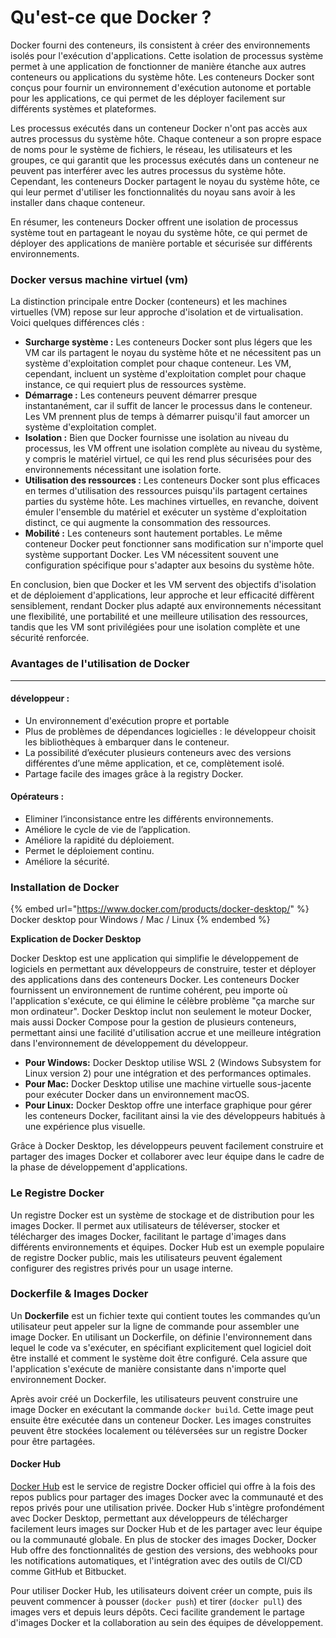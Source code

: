# Qu'est-ce que Docker ?

Docker fourni des conteneurs, ils consistent à créer des environnements isolés pour l'exécution d'applications. Cette isolation de processus système permet à une application de fonctionner de manière étanche aux autres conteneurs ou applications du système hôte. Les conteneurs Docker sont conçus pour fournir un environnement d'exécution autonome et portable pour les applications, ce qui permet de les déployer facilement sur différents systèmes et plateformes.

Les processus exécutés dans un conteneur Docker n'ont pas accès aux autres processus du système hôte. Chaque conteneur a son propre espace de noms pour le système de fichiers, le réseau, les utilisateurs et les groupes, ce qui garantit que les processus exécutés dans un conteneur ne peuvent pas interférer avec les autres processus du système hôte. Cependant, les conteneurs Docker partagent le noyau du système hôte, ce qui leur permet d'utiliser les fonctionnalités du noyau sans avoir à les installer dans chaque conteneur.

En résumer, les conteneurs Docker offrent une isolation de processus système tout en partageant le noyau du système hôte, ce qui permet de déployer des applications de manière portable et sécurisée sur différents environnements.



### Docker versus machine virtuel (vm)

La distinction principale entre Docker (conteneurs) et les machines virtuelles (VM) repose sur leur approche d'isolation et de virtualisation. Voici quelques différences clés :

* **Surcharge système :** Les conteneurs Docker sont plus légers que les VM car ils partagent le noyau du système hôte et ne nécessitent pas un système d'exploitation complet pour chaque conteneur. Les VM, cependant, incluent un système d'exploitation complet pour chaque instance, ce qui requiert plus de ressources système.
* **Démarrage :** Les conteneurs peuvent démarrer presque instantanément, car il suffit de lancer le processus dans le conteneur. Les VM prennent plus de temps à démarrer puisqu'il faut amorcer un système d'exploitation complet.
* **Isolation :** Bien que Docker fournisse une isolation au niveau du processus, les VM offrent une isolation complète au niveau du système, y compris le matériel virtuel, ce qui les rend plus sécurisées pour des environnements nécessitant une isolation forte.
* **Utilisation des ressources :** Les conteneurs Docker sont plus efficaces en termes d'utilisation des ressources puisqu'ils partagent certaines parties du système hôte. Les machines virtuelles, en revanche, doivent émuler l'ensemble du matériel et exécuter un système d'exploitation distinct, ce qui augmente la consommation des ressources.
* **Mobilité :** Les conteneurs sont hautement portables. Le même conteneur Docker peut fonctionner sans modification sur n'importe quel système supportant Docker. Les VM nécessitent souvent une configuration spécifique pour s'adapter aux besoins du système hôte.

En conclusion, bien que Docker et les VM servent des objectifs d'isolation et de déploiement d'applications, leur approche et leur efficacité diffèrent sensiblement, rendant Docker plus adapté aux environnements nécessitant une flexibilité, une portabilité et une meilleure utilisation des ressources, tandis que les VM sont privilégiées pour une isolation complète et une sécurité renforcée.



### Avantages de l'utilisation de Docker

***

#### développeur  :

* Un environnement d'exécution propre et portable
* Plus de problèmes de dépendances logicielles : le développeur choisit les bibliothèques à embarquer dans le conteneur.&#x20;
* La possibilité d’exécuter plusieurs conteneurs avec des versions différentes d’une même application, et ce, complètement isolé.
* Partage facile des images grâce à la registry Docker.

#### Opérateurs :

* Eliminer l’inconsistance entre les différents environnements.
* Améliore le cycle de vie de l’application.
* Améliore la rapidité du déploiement.
* Permet le déploiement continu.
* Améliore la sécurité.



### Installation de Docker

{% embed url="https://www.docker.com/products/docker-desktop/" %}
Docker desktop pour Windows / Mac / Linux
{% endembed %}

**Explication de Docker Desktop**

Docker Desktop est une application qui simplifie le développement de logiciels en permettant aux développeurs de construire, tester et déployer des applications dans des conteneurs Docker. Les conteneurs Docker fournissent un environnement de runtime cohérent, peu importe où l'application s'exécute, ce qui élimine le célèbre problème "ça marche sur mon ordinateur". Docker Desktop inclut non seulement le moteur Docker, mais aussi Docker Compose pour la gestion de plusieurs conteneurs, permettant ainsi une facilité d'utilisation accrue et une meilleure intégration dans l'environnement de développement du développeur.

* **Pour Windows:** Docker Desktop utilise WSL 2 (Windows Subsystem for Linux version 2) pour une intégration et des performances optimales.
* **Pour Mac:** Docker Desktop utilise une machine virtuelle sous-jacente pour exécuter Docker dans un environnement macOS.
* **Pour Linux:** Docker Desktop offre une interface graphique pour gérer les conteneurs Docker, facilitant ainsi la vie des développeurs habitués à une expérience plus visuelle.

Grâce à Docker Desktop, les développeurs peuvent facilement construire et partager des images Docker et collaborer avec leur équipe dans le cadre de la phase de développement d'applications.



### Le Registre Docker

Un registre Docker est un système de stockage et de distribution pour les images Docker. Il permet aux utilisateurs de téléverser, stocker et télécharger des images Docker, facilitant le partage d'images dans différents environnements et équipes. Docker Hub est un exemple populaire de registre Docker public, mais les utilisateurs peuvent également configurer des registres privés pour un usage interne.



### Dockerfile & Images Docker

Un **Dockerfile** est un fichier texte qui contient toutes les commandes qu’un utilisateur peut appeler sur la ligne de commande pour assembler une image Docker. En utilisant un Dockerfile, on définie l'environnement dans lequel le code va s'exécuter, en spécifiant explicitement quel logiciel doit être installé et comment le système doit être configuré. Cela assure que l'application s'exécute de manière consistante dans n'importe quel environnement Docker.

Après avoir créé un Dockerfile, les utilisateurs peuvent construire une image Docker en exécutant la commande `docker build`. Cette image peut ensuite être exécutée dans un conteneur Docker. Les images construites peuvent être stockées localement ou téléversées sur un registre Docker pour être partagées.

#### Docker Hub

[Docker Hub](https://hub.docker.com/) est le service de registre Docker officiel qui offre à la fois des repos publics pour partager des images Docker avec la communauté et des repos privés pour une utilisation privée. Docker Hub s'intègre profondément avec Docker Desktop, permettant aux développeurs de télécharger facilement leurs images sur Docker Hub et de les partager avec leur équipe ou la communauté globale. En plus de stocker des images Docker, Docker Hub offre des fonctionnalités de gestion des versions, des webhooks pour les notifications automatiques, et l'intégration avec des outils de CI/CD comme GitHub et Bitbucket.

Pour utiliser Docker Hub, les utilisateurs doivent créer un compte, puis ils peuvent commencer à pousser (`docker push`) et tirer (`docker pull`) des images vers et depuis leurs dépôts. Ceci facilite grandement le partage d'images Docker et la collaboration au sein des équipes de développement.

